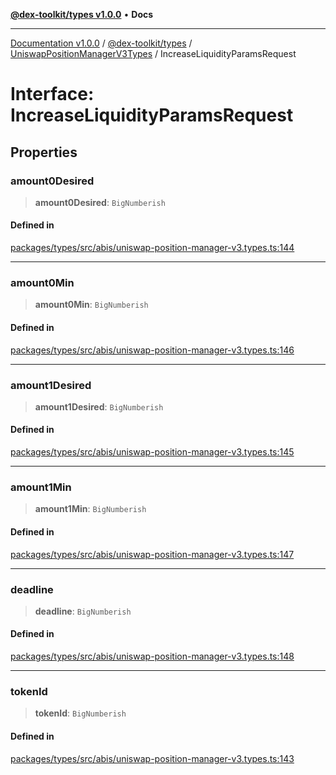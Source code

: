 [**@dex-toolkit/types v1.0.0**](../../../README.md) • **Docs**

***

[Documentation v1.0.0](../../../../../packages.md) / [@dex-toolkit/types](../../../README.md) / [UniswapPositionManagerV3Types](../README.md) / IncreaseLiquidityParamsRequest

# Interface: IncreaseLiquidityParamsRequest

## Properties

### amount0Desired

> **amount0Desired**: `BigNumberish`

#### Defined in

[packages/types/src/abis/uniswap-position-manager-v3.types.ts:144](https://github.com/niZmosis/dex-toolkit/blob/3d8b41b44787b30fbea5de3ab4737662ffb61bc8/packages/types/src/abis/uniswap-position-manager-v3.types.ts#L144)

***

### amount0Min

> **amount0Min**: `BigNumberish`

#### Defined in

[packages/types/src/abis/uniswap-position-manager-v3.types.ts:146](https://github.com/niZmosis/dex-toolkit/blob/3d8b41b44787b30fbea5de3ab4737662ffb61bc8/packages/types/src/abis/uniswap-position-manager-v3.types.ts#L146)

***

### amount1Desired

> **amount1Desired**: `BigNumberish`

#### Defined in

[packages/types/src/abis/uniswap-position-manager-v3.types.ts:145](https://github.com/niZmosis/dex-toolkit/blob/3d8b41b44787b30fbea5de3ab4737662ffb61bc8/packages/types/src/abis/uniswap-position-manager-v3.types.ts#L145)

***

### amount1Min

> **amount1Min**: `BigNumberish`

#### Defined in

[packages/types/src/abis/uniswap-position-manager-v3.types.ts:147](https://github.com/niZmosis/dex-toolkit/blob/3d8b41b44787b30fbea5de3ab4737662ffb61bc8/packages/types/src/abis/uniswap-position-manager-v3.types.ts#L147)

***

### deadline

> **deadline**: `BigNumberish`

#### Defined in

[packages/types/src/abis/uniswap-position-manager-v3.types.ts:148](https://github.com/niZmosis/dex-toolkit/blob/3d8b41b44787b30fbea5de3ab4737662ffb61bc8/packages/types/src/abis/uniswap-position-manager-v3.types.ts#L148)

***

### tokenId

> **tokenId**: `BigNumberish`

#### Defined in

[packages/types/src/abis/uniswap-position-manager-v3.types.ts:143](https://github.com/niZmosis/dex-toolkit/blob/3d8b41b44787b30fbea5de3ab4737662ffb61bc8/packages/types/src/abis/uniswap-position-manager-v3.types.ts#L143)
